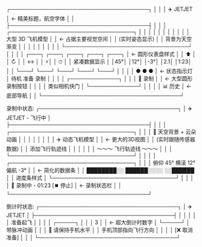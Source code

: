 ┌─────────────────────────────────────┐
│                                     │
│              ✈️ JETJET              │ ← 精美标题，航空字体
│                                     │
├─────────────────────────────────────┤
│                                     │
│ ┌─────────────────────────────────┐ │
│ │                                 │ │
│ │                                 │ │
│ │        大型 3D 飞机模型          │ │ ← 占据主要视觉空间
│ │         (实时姿态显示)           │ │   背景为天空渐变
│ │                                 │ │
│ │                                 │ │
│ └─────────────────────────────────┘ │
│                                     │
│ ┌───┐ ┌───┐ ┌───┐ ┌───┐ ┌───┐     │ ← 圆形仪表盘样式
│ │ ⬆ │ │ ↻ │ │ ↔ │ │ ⚡│ │ ⏱ │     │   紧凑数据显示
│ │45°│ │12°│ │-3°│ │2.1│ │1:23│     │
│ └───┘ └───┘ └───┘ └───┘ └───┘     │
│                                     │
│              ● ● ●                 │ ← 状态指示灯
│            待机 准备 录制            │
│                                     │
│         ┌─────────────┐             │
│         │  🔴 录制    │             │ ← 大型圆形录制按钮
│         │             │             │   类似相机快门
│         └─────────────┘             │
│                                     │
│              📊 历史                │ ← 底部导航
│                                     │
└─────────────────────────────────────┘

录制中状态:
┌─────────────────────────────────────┐
│          ✈️ JETJET - 飞行中          │
├─────────────────────────────────────┤
│                                     │
│ ┌─────────────────────────────────┐ │
│ │    🌅 天空背景 + 云朵动画        │ │
│ │                                 │ │
│ │      ✈️ 动态飞机模型             │ │ ← 更大的3D视图
│ │     (实时跟随传感器数据)          │ │   添加飞行轨迹线
│ │                                 │ │
│ │    ～～～ 飞行轨迹线 ～～～       │ │
│ └─────────────────────────────────┘ │
│                                     │
│ ┌─────────────────────────────────┐ │
│ │  俯仰 45°  横滚 12°  偏航 -3°    │ │ ← 简化的数据条
│ │  ████████░░  ██████░░░░  ░░██████ │ │   进度条样式
│ └─────────────────────────────────┘ │
│                                     │
│    🔴 录制中 - 01:23  [⏹️ 停止]     │ ← 录制状态栏
│                                     │
└─────────────────────────────────────┘

倒计时状态:
┌─────────────────────────────────────┐
│              ✈️ JETJET              │
├─────────────────────────────────────┤
│                                     │
│                                     │
│              准备起飞                │
│                                     │
│              ┌─────┐                │
│              │  3  │                │ ← 超大倒计时数字
│              └─────┘                │   带脉冲动画
│                                     │
│          📱 请保持手机水平            │
│         手机顶部指向飞行方向          │
│                                     │
│            [❌ 取消准备]             │
│                                     │
└─────────────────────────────────────┘